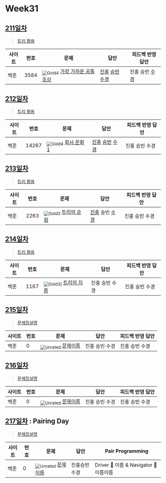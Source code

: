 <!-- tier 리스트 S -->
[Unrated]: https://user-images.githubusercontent.com/33937365/126247607-85783912-c11a-4d50-ac36-8cc7dcb75cd2.png
[Gold5]: https://user-images.githubusercontent.com/33937365/126247627-2979d4d5-915a-4c4e-adb7-c171f9bafe28.png
[Gold4]: https://user-images.githubusercontent.com/33937365/126247629-b24e1e24-4579-450f-bc3c-f166361091dd.png
[Gold3]: https://user-images.githubusercontent.com/33937365/126247630-80fb15af-debc-451d-a937-6c9c6bfa693b.png
[Gold2]: https://user-images.githubusercontent.com/33937365/126247633-7112f6a6-57da-4d1d-953f-5414ba8ffc3d.png
[Gold1]: https://user-images.githubusercontent.com/33937365/126247635-42bd3af9-e129-4379-b44a-22d75de3def6.png
<!-- tier 리스트 E -->

# Week31

## [211일차](Day211)

> [트리 활용](https://www.acmicpc.net/group/workbook/view/9797/35697)

| 사이트 | 번호 | 문제                 | 답안                | 피드백 반영 답안    |
| ------ | ---- | -------------------- | ------------------- | ------------------- |
| 백준   | 3584    | <sub>![Gold4]</sub> [가장 가까운 공통 조상](https://www.acmicpc.net/problem/3584) | [진홍](Day211/boj3584_kjh.java) [승빈](Day211/boj3584_wsb.java) [수경](Day211/boj3584_hsk.js) | 진홍 승빈 [수경](Day211/boj3584_hsk_fb.js) |

## [212일차](Day212)

> [트리 활용](https://www.acmicpc.net/group/workbook/view/9797/35723)

| 사이트 | 번호 | 문제                 | 답안                | 피드백 반영 답안    |
| ------ | ---- | -------------------- | ------------------- | ------------------- |
| 백준   | 14267 | <sub>![Gold4]</sub> [회사 문화 1](https://www.acmicpc.net/problem/14267) | [진홍](Day212/boj14267_kjh.java) [승반](Day212/boj14267_wsb.java) [수경](Day212/boj14267_hsk.js) | 진홍 승빈 수경 |

## [213일차](Day213)

> [트리 활용](https://www.acmicpc.net/group/workbook/view/9797/35770)

| 사이트 | 번호 | 문제                 | 답안                | 피드백 반영 답안    |
| ------ | ---- | -------------------- | ------------------- | ------------------- |
| 백준   | 2263 | <sub>![Gold3]</sub> [트리의 순회](https://www.acmicpc.net/problem/2263) | [진홍](Day213/boj2263_kjh.java) 승빈 [수경](Day213/boj2263_hsk.js) | 진홍 승빈 수경 |

## [214일차](Day214)

> [트리 활용](https://www.acmicpc.net/group/workbook/view/9797/35786)

| 사이트 | 번호 | 문제                 | 답안                | 피드백 반영 답안    |
| ------ | ---- | -------------------- | ------------------- | ------------------- |
| 백준   | 1167    | <sub>![Gold3]]</sub> [트리의 지름](https://www.acmicpc.net/problem/1167) | 진홍 승빈 수경 | 진홍 승빈 수경 |

## [215일차](Day215)

> [문제집설명](문제집링크)

| 사이트 | 번호 | 문제                 | 답안                | 피드백 반영 답안    |
| ------ | ---- | -------------------- | ------------------- | ------------------- |
| 백준   | 0    | <sub>![Unrated]</sub> [문제이름](문제링크) | 진홍 승빈 수경 | 진홍 승빈 수경 |

## [216일차](Day216)

> [문제집설명](문제집링크)

| 사이트 | 번호 | 문제                 | 답안                | 피드백 반영 답안    |
| ------ | ---- | -------------------- | ------------------- | ------------------- |
| 백준   | 0    | <sub>![Unrated]</sub> [문제이름](문제링크) | 진홍 승빈 수경 | 진홍 승빈 수경 |

## [217일차](Day217) : Pairing Day

> [문제집설명](문제집링크)

| 사이트 | 번호 | 문제                 | 답안                | Pair Programming    |
| ------ | ---- | -------------------- | ------------------- | ------------------- |
| 백준   | 0    | <sub>![Unrated]</sub> [문제이름](문제링크) | 진홍승빈수경 | Driver 🚗 이름 & Navigator 🧭 이름이름 |

